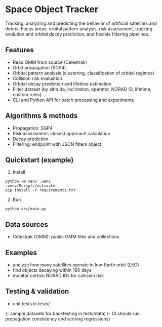 # Space Object Tracker

Tracking, analyzing and predicting the behavior of artificial satellites and debris. Focus areas: orbital pattern analysis, risk assessment, tracking evolution and orbital decay prediction, and flexible filtering pipelines.

## Features

- Read OMM from source (Celestrak)
- Orbit propagation (SGP4)
- Orbital pattern analysis (clustering, classification of orbital regimes)
- Collision risk evaluation
- Orbital decay prediction and lifetime estimation
- Filter dataset (by altitude, inclination, operator, NORAD ID, lifetime, custom rules)
- CLI and Python API for batch processing and experiments

## Algorithms & methods

- Propagation: SGP4
- Risk assessment: closest approach calculation
- Decay prediction
- Filtering: endpoint with JSON filters object

## Quickstart (example)

1. Install

```
python -m venv .venv
.venv/Scripts/activate
pip install -r requirements.txt
```

2. Run

```
python src/main.py
```

## Data sources

- Celestrak (OMM): public OMM files and collections

## Examples

- analyze how many satellites operate in low-Earth orbit (LEO)
- find objects decaying within 180 days
- monitor certain NORAD IDs for collision risk

## Testing & validation

- unit tests in tests/

(- sample datasets for backtesting in tests/data)
(- CI should run propagation consistency and scoring regressions)
